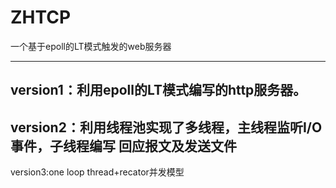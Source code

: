 # ZHTCP
一个基于epoll的LT模式触发的web服务器

---------------------------------------------------------------
version1：利用epoll的LT模式编写的http服务器。
---------------------------------------------------------------
version2：利用线程池实现了多线程，主线程监听I/O事件，子线程编写
回应报文及发送文件
---------------------------------------------------------------
version3:one loop thread+recator并发模型
